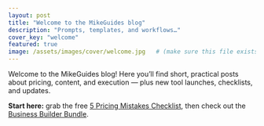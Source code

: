 ```yaml
---
layout: post
title: "Welcome to the MikeGuides blog"
description: "Prompts, templates, and workflows…"
cover_key: "welcome"
featured: true
image: /assets/images/cover/welcome.jpg   # (make sure this file exists)
---
```


Welcome to the MikeGuides blog! Here you’ll find short, practical posts about pricing, content, and execution — plus new tool launches, checklists, and updates.

**Start here:** grab the free [5 Pricing Mistakes Checklist](https://mikeguides8.gumroad.com/l/pricing-mistakes-checklist), then check out the [Business Builder Bundle](https://mikeguides.co/bundle).
